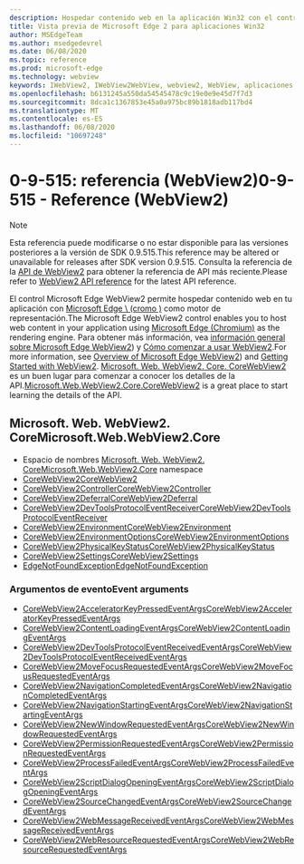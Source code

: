 ```yaml
---
description: Hospedar contenido web en la aplicación Win32 con el control de WebView 2 de Microsoft Edge
title: Vista previa de Microsoft Edge 2 para aplicaciones Win32
author: MSEdgeTeam
ms.author: msedgedevrel
ms.date: 06/08/2020
ms.topic: reference
ms.prod: microsoft-edge
ms.technology: webview
keywords: IWebView2, IWebView2WebView, webview2, WebView, aplicaciones Win32, Win32, Edge, ICoreWebView2, ICoreWebView2Controller, control de explorador, HTML Edge
ms.openlocfilehash: b6131245a550da54545478c9c19e0e9e45d7f7d3
ms.sourcegitcommit: 8dca1c1367853e45a0a975bc89b1818adb117bd4
ms.translationtype: MT
ms.contentlocale: es-ES
ms.lasthandoff: 06/08/2020
ms.locfileid: "10697248"
---
```

# <span data-ttu-id="9c47c-104">0-9-515: referencia (WebView2)</span><span class="sxs-lookup"><span data-stu-id="9c47c-104">0-9-515 - Reference (WebView2)</span></span>  

> [!NOTE]
> <span data-ttu-id="9c47c-105">Esta referencia puede modificarse o no estar disponible para las versiones posteriores a la versión de SDK 0.9.515.</span><span class="sxs-lookup"><span data-stu-id="9c47c-105">This reference may be altered or unavailable for releases after SDK version 0.9.515.</span></span> <span data-ttu-id="9c47c-106">Consulta la referencia de la [API de WebView2](../../webview2-api-reference.md) para obtener la referencia de API más reciente.</span><span class="sxs-lookup"><span data-stu-id="9c47c-106">Please refer to [WebView2 API reference](../../webview2-api-reference.md) for the latest API reference.</span></span>

<span data-ttu-id="9c47c-107">El control Microsoft Edge WebView2 permite hospedar contenido web en tu aplicación con [Microsoft Edge \ (cromo \)](https://www.microsoftedgeinsider.com) como motor de representación.</span><span class="sxs-lookup"><span data-stu-id="9c47c-107">The Microsoft Edge WebView2 control enables you to host web content in your application using [Microsoft Edge \(Chromium\)](https://www.microsoftedgeinsider.com) as the rendering engine.</span></span>  <span data-ttu-id="9c47c-108">Para obtener más información, vea [información general sobre Microsoft Edge WebView2](../../index.md)) y [Cómo comenzar a usar WebView2](../../gettingstarted/win32.md).</span><span class="sxs-lookup"><span data-stu-id="9c47c-108">For more information, see [Overview of Microsoft Edge WebView2](../../index.md)) and [Getting Started with WebView2](../../gettingstarted/win32.md).</span></span>  <span data-ttu-id="9c47c-109">[Microsoft. Web. WebView2. Core. CoreWebView2](0-9-515/microsoft-web-webview2-core-corewebview2.md) es un buen lugar para comenzar a conocer los detalles de la API.</span><span class="sxs-lookup"><span data-stu-id="9c47c-109">[Microsoft.Web.WebView2.Core.CoreWebView2](0-9-515/microsoft-web-webview2-core-corewebview2.md) is a great place to start learning the details of the API.</span></span>  

## <span data-ttu-id="9c47c-110">Microsoft. Web. WebView2. Core</span><span class="sxs-lookup"><span data-stu-id="9c47c-110">Microsoft.Web.WebView2.Core</span></span>
*   <span data-ttu-id="9c47c-111">Espacio de nombres [Microsoft. Web. WebView2. Core](0-9-515/namespace-microsoft-web-webview2-core.md)</span><span class="sxs-lookup"><span data-stu-id="9c47c-111">[Microsoft.Web.WebView2.Core](0-9-515/namespace-microsoft-web-webview2-core.md) namespace</span></span>
*   [<span data-ttu-id="9c47c-112">CoreWebView2</span><span class="sxs-lookup"><span data-stu-id="9c47c-112">CoreWebView2</span></span>](0-9-515/microsoft-web-webview2-core-corewebview2.md)
*   [<span data-ttu-id="9c47c-113">CoreWebView2Controller</span><span class="sxs-lookup"><span data-stu-id="9c47c-113">CoreWebView2Controller</span></span>](0-9-515/microsoft-web-webview2-core-corewebview2controller.md)
*   [<span data-ttu-id="9c47c-114">CoreWebView2Deferral</span><span class="sxs-lookup"><span data-stu-id="9c47c-114">CoreWebView2Deferral</span></span>](0-9-515/microsoft-web-webview2-core-corewebview2deferral.md)
*   [<span data-ttu-id="9c47c-115">CoreWebView2DevToolsProtocolEventReceiver</span><span class="sxs-lookup"><span data-stu-id="9c47c-115">CoreWebView2DevToolsProtocolEventReceiver</span></span>](0-9-515/microsoft-web-webview2-core-corewebview2devtoolsprotocoleventreceiver.md)
*   [<span data-ttu-id="9c47c-116">CoreWebView2Environment</span><span class="sxs-lookup"><span data-stu-id="9c47c-116">CoreWebView2Environment</span></span>](0-9-515/microsoft-web-webview2-core-corewebview2environment.md)
*   [<span data-ttu-id="9c47c-117">CoreWebView2EnvironmentOptions</span><span class="sxs-lookup"><span data-stu-id="9c47c-117">CoreWebView2EnvironmentOptions</span></span>](0-9-515/microsoft-web-webview2-core-corewebview2environmentoptions.md)
*   [<span data-ttu-id="9c47c-118">CoreWebView2PhysicalKeyStatus</span><span class="sxs-lookup"><span data-stu-id="9c47c-118">CoreWebView2PhysicalKeyStatus</span></span>](0-9-515/microsoft-web-webview2-core-corewebview2physicalkeystatus.md)
*   [<span data-ttu-id="9c47c-119">CoreWebView2Settings</span><span class="sxs-lookup"><span data-stu-id="9c47c-119">CoreWebView2Settings</span></span>](0-9-515/microsoft-web-webview2-core-corewebview2settings.md)
*   [<span data-ttu-id="9c47c-120">EdgeNotFoundException</span><span class="sxs-lookup"><span data-stu-id="9c47c-120">EdgeNotFoundException</span></span>](0-9-515/microsoft-web-webview2-core-edgenotfoundexception.md)

### <span data-ttu-id="9c47c-121">Argumentos de evento</span><span class="sxs-lookup"><span data-stu-id="9c47c-121">Event arguments</span></span>

*   [<span data-ttu-id="9c47c-122">CoreWebView2AcceleratorKeyPressedEventArgs</span><span class="sxs-lookup"><span data-stu-id="9c47c-122">CoreWebView2AcceleratorKeyPressedEventArgs</span></span>](0-9-515/microsoft-web-webview2-core-corewebview2acceleratorkeypressedeventargs.md)
*   [<span data-ttu-id="9c47c-123">CoreWebView2ContentLoadingEventArgs</span><span class="sxs-lookup"><span data-stu-id="9c47c-123">CoreWebView2ContentLoadingEventArgs</span></span>](0-9-515/microsoft-web-webview2-core-corewebview2contentloadingeventargs.md)
*   [<span data-ttu-id="9c47c-124">CoreWebView2DevToolsProtocolEventReceivedEventArgs</span><span class="sxs-lookup"><span data-stu-id="9c47c-124">CoreWebView2DevToolsProtocolEventReceivedEventArgs</span></span>](0-9-515/microsoft-web-webview2-core-corewebview2devtoolsprotocoleventreceivedeventargs.md)
*   [<span data-ttu-id="9c47c-125">CoreWebView2MoveFocusRequestedEventArgs</span><span class="sxs-lookup"><span data-stu-id="9c47c-125">CoreWebView2MoveFocusRequestedEventArgs</span></span>](0-9-515/microsoft-web-webview2-core-corewebview2movefocusrequestedeventargs.md)
*   [<span data-ttu-id="9c47c-126">CoreWebView2NavigationCompletedEventArgs</span><span class="sxs-lookup"><span data-stu-id="9c47c-126">CoreWebView2NavigationCompletedEventArgs</span></span>](0-9-515/microsoft-web-webview2-core-corewebview2navigationcompletedeventargs.md)
*   [<span data-ttu-id="9c47c-127">CoreWebView2NavigationStartingEventArgs</span><span class="sxs-lookup"><span data-stu-id="9c47c-127">CoreWebView2NavigationStartingEventArgs</span></span>](0-9-515/microsoft-web-webview2-core-corewebview2navigationstartingeventargs.md)
*   [<span data-ttu-id="9c47c-128">CoreWebView2NewWindowRequestedEventArgs</span><span class="sxs-lookup"><span data-stu-id="9c47c-128">CoreWebView2NewWindowRequestedEventArgs</span></span>](0-9-515/microsoft-web-webview2-core-corewebview2newwindowrequestedeventargs.md)
*   [<span data-ttu-id="9c47c-129">CoreWebView2PermissionRequestedEventArgs</span><span class="sxs-lookup"><span data-stu-id="9c47c-129">CoreWebView2PermissionRequestedEventArgs</span></span>](0-9-515/microsoft-web-webview2-core-corewebview2permissionrequestedeventargs.md)
*   [<span data-ttu-id="9c47c-130">CoreWebView2ProcessFailedEventArgs</span><span class="sxs-lookup"><span data-stu-id="9c47c-130">CoreWebView2ProcessFailedEventArgs</span></span>](0-9-515/microsoft-web-webview2-core-corewebview2processfailedeventargs.md)
*   [<span data-ttu-id="9c47c-131">CoreWebView2ScriptDialogOpeningEventArgs</span><span class="sxs-lookup"><span data-stu-id="9c47c-131">CoreWebView2ScriptDialogOpeningEventArgs</span></span>](0-9-515/microsoft-web-webview2-core-corewebview2scriptdialogopeningeventargs.md)
*   [<span data-ttu-id="9c47c-132">CoreWebView2SourceChangedEventArgs</span><span class="sxs-lookup"><span data-stu-id="9c47c-132">CoreWebView2SourceChangedEventArgs</span></span>](0-9-515/microsoft-web-webview2-core-corewebview2sourcechangedeventargs.md)
*   [<span data-ttu-id="9c47c-133">CoreWebView2WebMessageReceivedEventArgs</span><span class="sxs-lookup"><span data-stu-id="9c47c-133">CoreWebView2WebMessageReceivedEventArgs</span></span>](0-9-515/microsoft-web-webview2-core-corewebview2webmessagereceivedeventargs.md)
*   [<span data-ttu-id="9c47c-134">CoreWebView2WebResourceRequestedEventArgs</span><span class="sxs-lookup"><span data-stu-id="9c47c-134">CoreWebView2WebResourceRequestedEventArgs</span></span>](0-9-515/microsoft-web-webview2-core-corewebview2webresourcerequestedeventargs.md)
